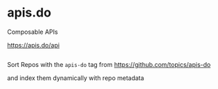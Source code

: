 # apis.do
Composable APIs

<https://apis.do/api>

```

```

Sort Repos with the `apis-do` tag from <https://github.com/topics/apis-do>

and index them dynamically with repo metadata
